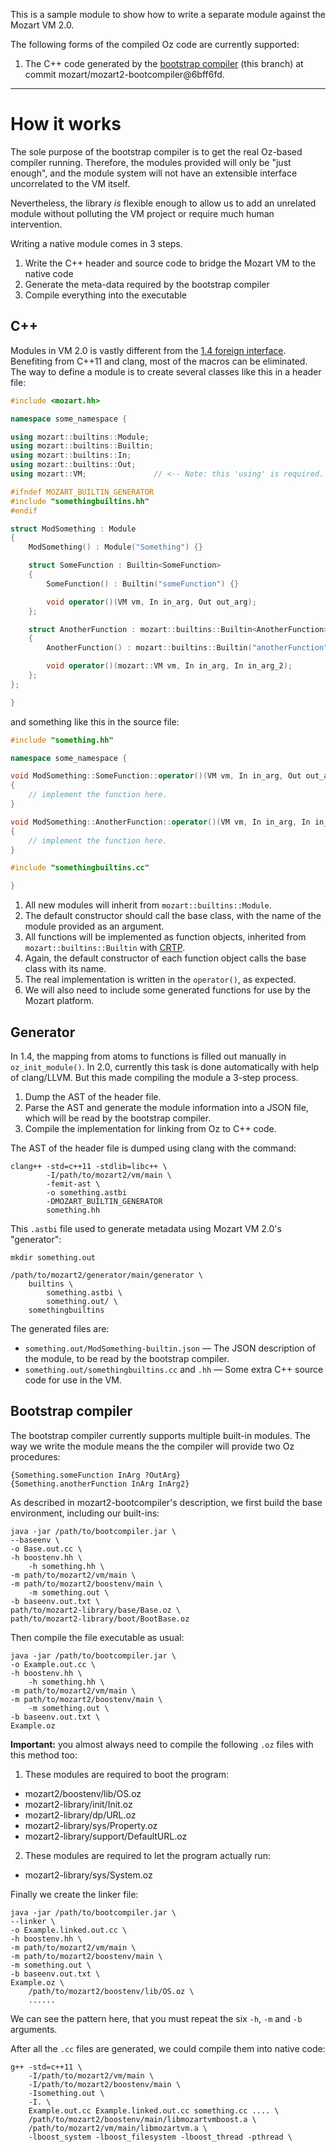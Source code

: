 This is a sample module to show how to write a separate module against the Mozart VM 2.0.

The following forms of the compiled Oz code are currently supported:

1. The C++ code generated by the [bootstrap compiler](https://github.com/mozart/mozart2-bootcompiler) (this branch) at commit mozart/mozart2-bootcompiler@6bff6fd.

----

# How it works

The sole purpose of the bootstrap compiler is to get the real Oz-based compiler running. Therefore, the modules provided will only be "just enough", and the module system will not have an extensible interface uncorrelated to the VM itself.

Nevertheless, the library *is* flexible enough to allow us to add an unrelated module without polluting the VM project or require much human intervention.

Writing a native module comes in 3 steps.

1. Write the C++ header and source code to bridge the Mozart VM to the native code
2. Generate the meta-data required by the bootstrap compiler
3. Compile everything into the executable

## C++

Modules in VM 2.0 is vastly different from the [1.4 foreign interface](http://www.mozart-oz.org/documentation/foreign/index.html). Benefiting from C++11 and clang, most of the macros can be eliminated. The way to define a module is to create several classes like this in a header file:

```c++
#include <mozart.hh>

namespace some_namespace {

using mozart::builtins::Module;
using mozart::builtins::Builtin;
using mozart::builtins::In;
using mozart::builtins::Out;
using mozart::VM;               // <-- Note: this 'using' is required.

#ifndef MOZART_BUILTIN_GENERATOR
#include "somethingbuiltins.hh"
#endif

struct ModSomething : Module
{
    ModSomething() : Module("Something") {}

    struct SomeFunction : Builtin<SomeFunction>
    {
        SomeFunction() : Builtin("someFunction") {}

        void operator()(VM vm, In in_arg, Out out_arg);
    };

    struct AnotherFunction : mozart::builtins::Builtin<AnotherFunction>
    {
        AnotherFunction() : mozart::builtins::Builtin("anotherFunction") {}

        void operator()(mozart::VM vm, In in_arg, In in_arg_2);
    };
};

}
```

and something like this in the source file:

```c++
#include "something.hh"

namespace some_namespace {

void ModSomething::SomeFunction::operator()(VM vm, In in_arg, Out out_arg)
{
    // implement the function here.
}

void ModSomething::AnotherFunction::operator()(VM vm, In in_arg, In in_arg_2)
{
    // implement the function here.
}

#include "somethingbuiltins.cc"

}


```

1. All new modules will inherit from `mozart::builtins::Module`.
2. The default constructor should call the base class, with the name of the module provided as an argument.
3. All functions will be implemented as function objects, inherited from `mozart::builtins::Builtin` with [CRTP](http://en.wikipedia.org/wiki/Curiously_recurring_template_pattern).
4. Again, the default constructor of each function object calls the base class with its name.
5. The real implementation is written in the `operator()`, as expected.
6. We will also need to include some generated functions for use by the Mozart platform.

## Generator

In 1.4, the mapping from atoms to functions is filled out manually in `oz_init_module()`. In 2.0, currently this task is done automatically with help of clang/LLVM. But this made compiling the module a 3-step process.

1. Dump the AST of the header file.
2. Parse the AST and generate the module information into a JSON file, which will be read by the bootstrap compiler.
3. Compile the implementation for linking from Oz to C++ code.

The AST of the header file is dumped using clang with the command:

    clang++ -std=c++11 -stdlib=libc++ \
            -I/path/to/mozart2/vm/main \
            -femit-ast \
            -o something.astbi
            -DMOZART_BUILTIN_GENERATOR
            something.hh

This `.astbi` file used to generate metadata using Mozart VM 2.0's "generator":

    mkdir something.out

    /path/to/mozart2/generator/main/generator \
	    builtins \
            something.astbi \
            something.out/ \
	    somethingbuiltins

The generated files are:

* `something.out/ModSomething-builtin.json` — The JSON description of the module, to be read by the bootstrap compiler.
* `something.out/somethingbuiltins.cc` and `.hh` — Some extra C++ source code for use in the VM.

## Bootstrap compiler

The bootstrap compiler currently supports multiple built-in modules. The way we write the module means the the compiler will provide two Oz procedures:

    {Something.someFunction InArg ?OutArg}
    {Something.anotherFunction InArg InArg2}

As described in mozart2-bootcompiler's description, we first build the base environment, including our built-ins:

    java -jar /path/to/bootcompiler.jar \
	--baseenv \
	-o Base.out.cc \
	-h boostenv.hh \
        -h something.hh \
	-m path/to/mozart2/vm/main \
	-m path/to/mozart2/boostenv/main \
        -m something.out \
	-b baseenv.out.txt \
	path/to/mozart2-library/base/Base.oz \
	path/to/mozart2-library/boot/BootBase.oz

Then compile the file executable as usual:

    java -jar /path/to/bootcompiler.jar \
	-o Example.out.cc \
	-h boostenv.hh \
        -h something.hh \
	-m path/to/mozart2/vm/main \
	-m path/to/mozart2/boostenv/main \
        -m something.out \
	-b baseenv.out.txt \
	Example.oz

**Important:** you almost always need to compile the following `.oz` files with this method too:

1. These modules are required to boot the program:

 * mozart2/boostenv/lib/OS.oz
 * mozart2-library/init/Init.oz
 * mozart2-library/dp/URL.oz
 * mozart2-library/sys/Property.oz
 * mozart2-library/support/DefaultURL.oz

2. These modules are required to let the program actually run:

 * mozart2-library/sys/System.oz


Finally we create the linker file:

    java -jar /path/to/bootcompiler.jar \
	--linker \
	-o Example.linked.out.cc \
	-h boostenv.hh \
	-m path/to/mozart2/vm/main \
	-m path/to/mozart2/boostenv/main \
	-m something.out \
	-b baseenv.out.txt \
	Example.oz \
        /path/to/mozart2/boostenv/lib/OS.oz \
        ......

We can see the pattern here, that you must repeat the six `-h`, `-m` and `-b` arguments.

After all the `.cc` files are generated, we could compile them into native code:

    g++ -std=c++11 \
        -I/path/to/mozart2/vm/main \
        -I/path/to/mozart2/boostenv/main \
        -Isomething.out \
        -I. \
        Example.out.cc Example.linked.out.cc something.cc .... \
        /path/to/mozart2/boostenv/main/libmozartvmboost.a \
        /path/to/mozart2/vm/main/libmozartvm.a \
        -lboost_system -lboost_filesystem -lboost_thread -pthread \


